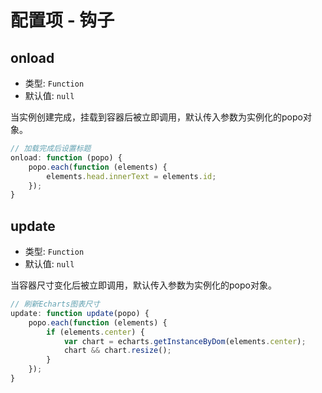 # 配置项 - 钩子

## onload

- 类型: `Function`
- 默认值: `null`

当实例创建完成，挂载到容器后被立即调用，默认传入参数为实例化的popo对象。

```js
// 加载完成后设置标题
onload: function (popo) {
    popo.each(function (elements) {
        elements.head.innerText = elements.id;
    });
}
```

## update

- 类型: `Function`
- 默认值: `null`

当容器尺寸变化后被立即调用，默认传入参数为实例化的popo对象。

```js
// 刷新Echarts图表尺寸
update: function update(popo) {
    popo.each(function (elements) {
        if (elements.center) {
            var chart = echarts.getInstanceByDom(elements.center);
            chart && chart.resize();
        }
    });
}
```